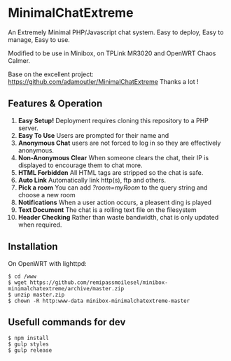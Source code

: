 # MinimalChatExtreme

An Extremely Minimal PHP/Javascript chat system. Easy to deploy,  Easy to manage, Easy to use.

Modified to be use in Minibox, on TPLink MR3020 and OpenWRT Chaos Calmer. 

Base on the excellent project: https://github.com/adamoutler/MinimalChatExtreme Thanks a lot !

## Features & Operation
1. **Easy Setup!** Deployment requires cloning this repository to a PHP server.
1. **Easy To Use** Users are prompted for their name and 
1. **Anonymous Chat** users are not forced to log in so they are effectively anonymous.
1. **Non-Anonymous Clear** When someone clears the chat, their IP is displayed to encourage them to chat more.
1. **HTML Forbidden** All HTML tags are stripped so the chat is safe.
1. **Auto Link** Automatically link http(s), ftp and others.
1. **Pick a room** You can add <i>?room=myRoom</i> to the query string and choose a new room
1. **Notifications** When a user action occurs, a pleasent ding is played
1. **Text Document** The chat is a rolling text file on the filesystem
1. **Header Checking** Rather than waste bandwidth, chat is only updated when required.

## Installation

On OpenWRT with lighttpd:

    $ cd /www
    $ wget https://github.com/remipassmoilesel/minibox-minimalchatextreme/archive/master.zip
    $ unzip master.zip
    $ chown -R http:www-data minibox-minimalchatextreme-master
    
## Usefull commands for dev

    $ npm install
    $ gulp styles
    $ gulp release